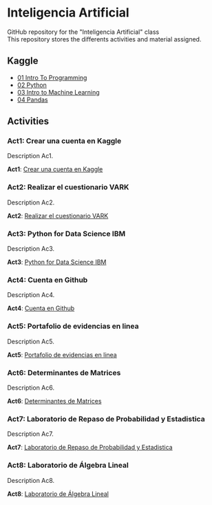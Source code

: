 # Inteligencia Artificial
GitHub repository for the "Inteligencia Artificial" class  
This repository stores the differents activities and material assigned.  

## Kaggle
- [01 Intro To Programming](https://github.com/Carlos56g/IA_Jan-June/blob/main/Cert/1-IntroToProgramming.pdf)
- [02 Python](https://github.com/Carlos56g/IA_Jan-June/blob/main/Cert/2-Python.pdf)
- [03 Intro to Machine Learning](https://github.com/Carlos56g/IA_Jan-June/blob/main/Cert/3-Intro%20to%20Machine%20Learning.pdf)
- [04 Pandas](https://github.com/Carlos56g/IA_Jan-June/blob/main/Cert/4-Pandas.pdf)


## Activities
### Act1: Crear una cuenta en Kaggle
Description Ac1.  

**Act1**: [Crear una cuenta en Kaggle](https://github.com/Carlos56g/IA_Jan-June/blob/main/Act/1-Crear%20una%20cuenta%20en%20Kaggle/Crear%20una%20cuenta%20en%20Kaggle.pdf)

### Act2: Realizar el cuestionario VARK
Description Ac2.  

**Act2**: [Realizar el cuestionario VARK](https://github.com/Carlos56g/IA_Jan-June/blob/main/Act/2-Realizar%20el%20Cuestionario%20VARK/Realizar%20el%20Cuestionario%20VARK.pdf)

### Act3: Python for Data Science IBM
Description Ac3.  

**Act3**: [Python for Data Science IBM](https://github.com/Carlos56g/IA_Jan-June/blob/main/Act/3-Python%20for%20Data%20Science%20IBM/Python%20for%20Data%20Science%20IBM.pdf)

### Act4: Cuenta en Github
Description Ac4.  

**Act4**: [Cuenta en Github](https://github.com/Carlos56g/IA_Jan-June/blob/main/Act/4-Cuenta%20en%20Github/Cuenta%20en%20Github.pdf)

### Act5: Portafolio de evidencias en linea
Description Ac5.  

**Act5**: [Portafolio de evidencias en linea](https://github.com/Carlos56g/IA_Jan-June/blob/main/Act/5-Portafolio%20de%20evidencias%20en%20linea/Portafolio%20de%20evidencias%20en%20linea.pdf)

### Act6: Determinantes de Matrices
Description Ac6.  

**Act6**: [Determinantes de Matrices](https://github.com/Carlos56g/IA_Jan-June/blob/main/Act/6-Determinantes%20de%20Matrices/Determinantes%20de%20Matrices.pdf)

### Act7: Laboratorio de Repaso de Probabilidad y Estadistica
Description Ac7.  

**Act7**: [Laboratorio de Repaso de Probabilidad y Estadistica](https://github.com/Carlos56g/IA_Jan-June/blob/main/Act/7-Laboratorio%20de%20Repaso%20de%20Probabilidad%20y%20Estadistica/Laboratorio%20de%20Repaso%20de%20Probabilidad%20y%20Estadistica.pdf)

### Act8: Laboratorio de Álgebra Lineal
Description Ac8.  

**Act8**: [Laboratorio de Álgebra Lineal](https://github.com/Carlos56g/IA_Jan-June/blob/main/Act/8-Laboratorio%20de%20%C3%81lgebra%20Lineal/Laboratorio%20de%20%C3%81lgebra%20Lineal.pdf)
